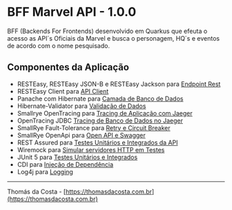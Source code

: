 # BFF Marvel API - 1.0.0

BFF (Backends For Frontends) desenvolvido em Quarkus que efeuta o acesso as API´s Oficiais da Marvel e busca o personagem, HQ´s e eventos de acordo com o nome pesquisado.

## Componentes da Aplicação

- RESTEasy, RESTEasy JSON-B e RESTEasy Jackson para [Endpoint Rest](https://quarkus.io/guides/rest-json)
- RESTEasy Client para [API Client](https://quarkus.io/guides/rest-client)
- Panache com Hibernate para [Camada de Banco de Dados](https://quarkus.io/guides/hibernate-orm-panache)
- Hibernate-Validator para [Validação de Dados](https://quarkus.io/guides/validation)
- Smallrye OpenTracing para [Tracing de Aplicação com Jaeger](https://quarkus.io/guides/opentracing)
- OpenTracing JDBC [Tracing de Banco de Dados no Jaeger](https://quarkus.io/guides/opentracing)
- SmallRye Fault-Tolerance para [Retry e Circuit Breaker](https://quarkus.io/guides/smallrye-fault-tolerance)
- SmallRye OpenApi para [Open API e Swagger](https://quarkus.io/guides/openapi-swaggerui)
- REST Assured para [Testes Unitários e Integrados da API](https://quarkus.io/guides/getting-started-testing)
- Wiremock para [Simular servidores HTTP em Testes](https://wiremock.org/)
- JUnit 5 para [Testes Unitários e Integrados](https://junit.org/junit5/) 
- CDI para [Injeção de Dependência](https://quarkus.io/guides/cdi)
- Log4j para [Logging](https://quarkus.io/guides/logging)

---
Thomás da Costa - [https://thomasdacosta.com.br](https://thomasdacosta.com.br)